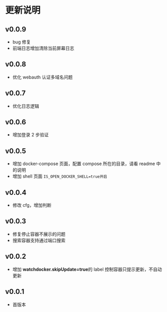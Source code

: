 # 更新说明

## v0.0.9

- bug 修复
- 前端日志增加清除当前屏幕日志

## v0.0.8

- 优化 webauth 认证多域名问题

## v0.0.7

- 优化日志逻辑

## v0.0.6

- 增加登录 2 步验证

## v0.0.5

- 增加 docker-compose 页面，配置 compose 所在的目录，请看 readme 中的说明
- 增加 shell 页面 `IS_OPEN_DOCKER_SHELL=true开启`

## v0.0.4

- 修改 cfg，增加判断

## v0.0.3

- 修复停止容器不展示的问题
- 搜索容器支持通过端口搜索

## v0.0.2

- 增加 **watchdocker.skipUpdate=true**的 label 控制容器只提示更新，不自动更新

## v0.0.1

- 首版本
